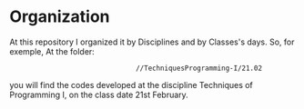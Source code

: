 Organization
============

At this repository I organized it by Disciplines and by Classes's days.
So, for exemple, At the folder:

                                   //TechniquesProgramming-I/21.02

you will find the codes developed at the discipline Techniques of
Programming I, on the class date 21st February.
